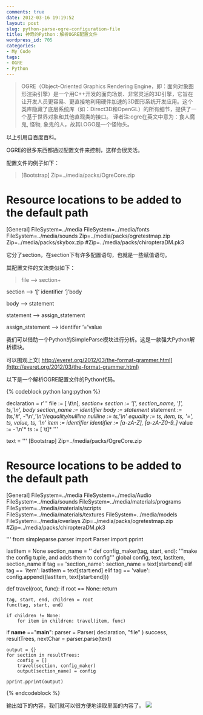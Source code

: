 ```yaml
---
comments: true
date: 2012-03-16 19:19:52
layout: post
slug: python-parse-ogre-configuration-file
title: 神奇的Python：解析OGRE配置文件
wordpress_id: 705
categories:
- My Code
tags:
- OGRE
- Python
---
```


> OGRE（Object-Oriented Graphics Rendering Engine，即：面向对象图形渲染引擎）是一个用C++开发的面向场景、非常灵活的3D引擎，它旨在让开发人员更容易、更直接地利用硬件加速的3D图形系统开发应用。这个类库隐藏了底层系统库（如：Direct3D和OpenGL）的所有细节，提供了一个基于世界对象和其他直观类的接口。 译者注:ogre在英文中意为：食人魔鬼, 怪物, 象鬼的人，故其LOGO是一个怪物头。


以上引用自百度百科。

OGRE的很多东西都通过配置文件来控制，这样会很灵活。

配置文件的例子如下：


> [Bootstrap]
Zip=../media/packs/OgreCore.zip

# Resource locations to be added to the default path
[General]
FileSystem=../media
FileSystem=../media/fonts
FileSystem=../media/sounds
Zip=../media/packs/ogretestmap.zip
Zip=../media/packs/skybox.zip
#Zip=../media/packs/chiropteraDM.pk3


它分了section，在section下有许多配置语句，也就是一些赋值语句。

其配置文件的文法类似如下：<!-- more -->


> file –> section+

section –> ‘[‘ identifier ‘]’body

body –> statement

statement –> assign_statement

assign_statement –> identifer ‘=’value


我们可以借助一个Python的SimpleParse模块进行分析。这是一款强大Python解析模块。

可以围观上文[ http://everet.org/2012/03/the-format-grammer.html](http://everet.org/2012/03/the-format-grammer.html)

以下是一个解析OGRE配置文件的Python代码。


{% codeblock python lang:python %}

declaration = r'''
file           :=  [ \t\n]*, section+
section        :=  '[', section_name, ']', ts,'\n', body
section_name   :=  identifier
body           :=  statement*
statement      :=  (ts,'#', -'\n'*,'\n')/equality/nullline
nullline       :=  ts,'\n'
equality       :=  ts, item, ts, '=', ts, value, ts, '\n'
item           := identifier
identifier     :=  [a-zA-Z], [a-zA-Z0-9_]*
value          :=  -'\n'*
ts             :=  [ \t]*
'''

text = '''
[Bootstrap]
Zip=../media/packs/OgreCore.zip

# Resource locations to be added to the default path
[General]
FileSystem=../media
FileSystem=../media/Audio
FileSystem=../media/sounds
FileSystem=../media/materials/programs
FileSystem=../media/materials/scripts
FileSystem=../media/materials/textures
FileSystem=../media/models
FileSystem=../media/overlays
Zip=../media/packs/ogretestmap.zip
#Zip=../media/packs/chiropteraDM.pk3

'''
from simpleparse.parser import Parser
import pprint

lastItem = None
section_name = ''
def config_maker(tag, start, end):
    '''make the config tuple, and adds them to config'''
    global config, text, lastItem, section_name
    if tag == 'section_name':
        section_name = text[start:end]
    elif tag == 'item':
        lastItem = text[start:end]
    elif tag == 'value':
        config.append((lastItem, text[start:end]))

def travel(root, func):
    if root == None: return

    tag, start, end, children = root
    func(tag, start, end)

    if children != None:
        for item in children: travel(item, func)

if __name__ =="__main__":
    parser = Parser( declaration, "file" )
    success, resultTrees, nextChar = parser.parse(text)

    output = {}
    for section in resultTrees:
        config = []
        travel(section, config_maker)
        output[section_name] = config

    pprint.pprint(output)

{% endcodeblock %}



输出如下的内容，我们就可以很方便地读取里面的内容了。
[![](http://everet.org/wp-content/uploads/2012/03/QQ截图20120316192157.png)](http://everet.org/wp-content/uploads/2012/03/QQ截图20120316192157.png)
